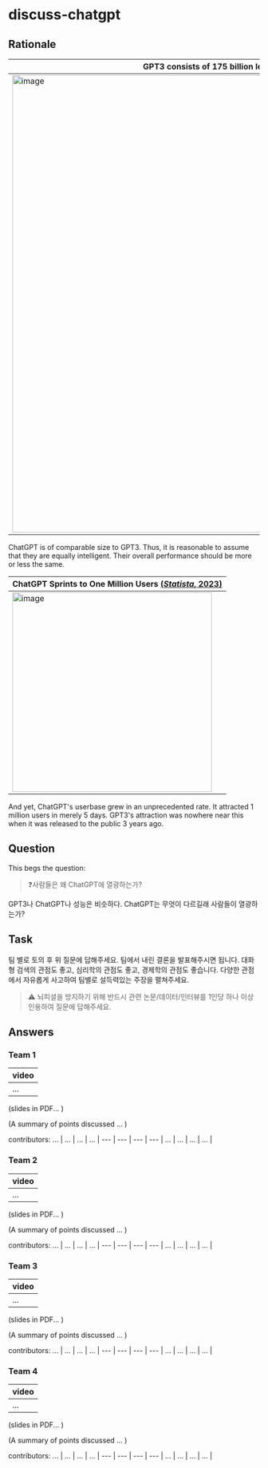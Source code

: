 # discuss-chatgpt

## Rationale


GPT3 consists of 175 billion learnable parameters | ChatGPT is of comparable size to GPT3 [(*OpenAI*, 2022)](https://openai.com/blog/chatgpt/)|
--- | --- 
<img width="917" alt="image" src="https://user-images.githubusercontent.com/56193069/220109130-05982db8-5774-4499-a24a-5c2f7065bcf2.png"> | <img width="873" alt="image" src="https://user-images.githubusercontent.com/56193069/220110434-e5004402-94ef-4bf0-86d6-c1acc9960a41.png"> | 
 
ChatGPT is of comparable size to GPT3. Thus, it is reasonable to assume that they are equally intelligent. Their overall performance should be more or less the same.


ChatGPT Sprints to One Million Users [(*Statista*, 2023)](https://www.statista.com/chart/29174/time-to-one-million-users/) |
--- | 
<img width="400" alt="image" src="https://user-images.githubusercontent.com/56193069/220108372-8c8a5440-08c7-4a06-84e1-6448c1a5bfaa.png"> |

And yet, ChatGPT's userbase grew in an unprecedented rate. It attracted 1 million users in merely 5 days. GPT3's attraction was nowhere near this when it was released to the public 3 years ago.


 
## Question

This begs the question: 

> ❓사람들은 왜 ChatGPT에 열광하는가?

GPT3나 ChatGPT나 성능은 비슷하다. ChatGPT는 무엇이 다르길래 사람들이 열광하는가?

## Task 
팀 별로 토의 후 위 질문에 답해주세요. 
팀에서 내린 결론을 발표해주시면 됩니다.
대화형 검색의 관점도 좋고, 심리학의 관점도 좋고, 경제학의 관점도 좋습니다. 
다양한 관점에서 자유롭게 사고하여 팀별로 설득력있는 주장을 펼쳐주세요.

> ⚠️ 뇌피셜을 방지하기 위해 반드시 관련 논문/데이터/인터뷰를 1인당 하나 이상 인용하여 질문에 답해주세요. 


## Answers

###  Team 1


video | 
--- |
... |

(slides in PDF... )

(A summary of points discussed ... )

contributors:
... | ... | ... | ... | 
--- | --- | --- | --- | 
... | ... | ... | ... | 



### Team 2

video | 
--- |
... |
 
(slides in PDF... )

(A summary of points discussed ... )


contributors:
... | ... | ... | ... | 
--- | --- | --- | --- | 
... | ... | ... | ... | 



### Team 3

video | 
--- |
... |
 
(slides in PDF... )

(A summary of points discussed ... )



contributors:
... | ... | ... | ... | 
--- | --- | --- | --- | 
... | ... | ... | ... | 



### Team 4

video | 
--- |
... |
 

(slides in PDF... )

(A summary of points discussed ... )


contributors:
... | ... | ... | ... | 
--- | --- | --- | --- | 
... | ... | ... | ... | 


